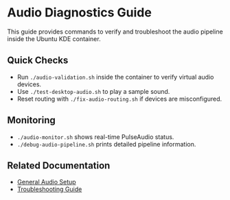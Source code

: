 # Audio Diagnostics Guide

This guide provides commands to verify and troubleshoot the audio pipeline inside the Ubuntu KDE container.

## Quick Checks

- Run `./audio-validation.sh` inside the container to verify virtual audio devices.
- Use `./test-desktop-audio.sh` to play a sample sound.
- Reset routing with `./fix-audio-routing.sh` if devices are misconfigured.

## Monitoring

- `./audio-monitor.sh` shows real-time PulseAudio status.
- `./debug-audio-pipeline.sh` prints detailed pipeline information.

## Related Documentation

- [General Audio Setup](README_AUDIO.md)
- [Troubleshooting Guide](TROUBLESHOOTING.md)
